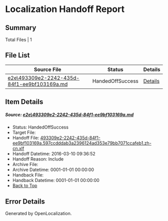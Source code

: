 # <a name='report-top'></a> Localization Handoff Report

## Summary
 Total Files | 1

## File List
 Source File | Status | Details 
 ----------- | ------ | ------- 
 [e2e\493309e2-2242-435d-84f1-ee9bf103169a.md](https://github.com/OpenLocalizationTest/oltest/blob/8fa0115839e7770dab044d9533e27e49d253611d/e2e/493309e2-2242-435d-84f1-ee9bf103169a.md) | HandedOffSuccess | [Details](#d60a7d3995af57c50f6d5ba4fec3b4322ba956ab3)

## Item Details
##### <a name='d60a7d3995af57c50f6d5ba4fec3b4322ba956ab3'></a> Source: [e2e\493309e2-2242-435d-84f1-ee9bf103169a.md](https://github.com/OpenLocalizationTest/oltest/blob/8fa0115839e7770dab044d9533e27e49d253611d/e2e/493309e2-2242-435d-84f1-ee9bf103169a.md)
* Status: HandedOffSuccess
* Target File: 
* Handoff File: [493309e2-2242-435d-84f1-ee9bf103169a.597ccdddab3a2396124ad353e79bb7071ccafeb1.zh-cn.xlf](https://github.com/OpenLocalizationTestOrg/olhandoff/blob/cfbcb53c184585513545e86618b34c1141114341/ol-handoff/OpenLocalizationTestOrg/oltest.zh-cn/xinjiang/ht/493309e2-2242-435d-84f1-ee9bf103169a.597ccdddab3a2396124ad353e79bb7071ccafeb1.zh-cn.xlf)
* Handoff Datetime: 2016-03-10 09:36:52
* Handoff Reason: Include
* Archive File: 
* Archive Datetime: 0001-01-01 00:00:00
* Handback File: 
* Handback Datetime: 0001-01-01 00:00:00
* [Back to Top](#report-top)


## Error Details

Generated by OpenLocalization.
